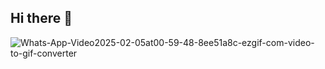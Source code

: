 ## Hi there 👋
<img src="https://i.ibb.co.com/GjLm9Rq/Whats-App-Video2025-02-05at00-59-48-8ee51a8c-ezgif-com-video-to-gif-converter.gif" alt="Whats-App-Video2025-02-05at00-59-48-8ee51a8c-ezgif-com-video-to-gif-converter" border="0">


<!--
**Rifat-Alam-Chowdhury/Rifat-Alam-Chowdhury** is a ✨ _special_ ✨ repository because its `README.md` (this file) appears on your GitHub profile.

Here are some ideas to get you started:

- 🔭 I’m currently working on ...
- 🌱 I’m currently learning ...
- 👯 I’m looking to collaborate on ...
- 🤔 I’m looking for help with ...
- 💬 Ask me about ...
- 📫 How to reach me: ...
- 😄 Pronouns: ...
- ⚡ Fun fact: ...
-->
